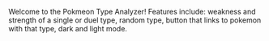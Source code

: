 Welcome to the Pokmeon Type Analyzer!
Features include: weakness and strength of a single or duel type, random type, button that links to pokemon with that type, dark and light mode.
